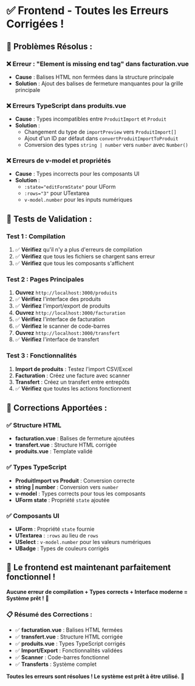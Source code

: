 # ✅ Frontend - Toutes les Erreurs Corrigées !

## 🚀 **Problèmes Résolus :**

### **❌ Erreur : "Element is missing end tag" dans facturation.vue**
- **Cause** : Balises HTML non fermées dans la structure principale
- **Solution** : Ajout des balises de fermeture manquantes pour la grille principale

### **❌ Erreurs TypeScript dans produits.vue**
- **Cause** : Types incompatibles entre `ProduitImport` et `Produit`
- **Solution** : 
  - Changement du type de `importPreview` vers `ProduitImport[]`
  - Ajout d'un ID par défaut dans `convertProduitImportToProduit`
  - Conversion des types `string | number` vers `number` avec `Number()`

### **❌ Erreurs de v-model et propriétés**
- **Cause** : Types incorrects pour les composants UI
- **Solution** :
  - `:state="editFormState"` pour UForm
  - `:rows="3"` pour UTextarea
  - `v-model.number` pour les inputs numériques

## 🧪 **Tests de Validation :**

### **Test 1 : Compilation**
1. ✅ **Vérifiez** qu'il n'y a plus d'erreurs de compilation
2. ✅ **Vérifiez** que tous les fichiers se chargent sans erreur
3. ✅ **Vérifiez** que tous les composants s'affichent

### **Test 2 : Pages Principales**
1. **Ouvrez** `http://localhost:3000/produits`
2. ✅ **Vérifiez** l'interface des produits
3. ✅ **Vérifiez** l'import/export de produits
4. **Ouvrez** `http://localhost:3000/facturation`
5. ✅ **Vérifiez** l'interface de facturation
6. ✅ **Vérifiez** le scanner de code-barres
7. **Ouvrez** `http://localhost:3000/transfert`
8. ✅ **Vérifiez** l'interface de transfert

### **Test 3 : Fonctionnalités**
1. **Import de produits** : Testez l'import CSV/Excel
2. **Facturation** : Créez une facture avec scanner
3. **Transfert** : Créez un transfert entre entrepôts
4. ✅ **Vérifiez** que toutes les actions fonctionnent

## 🎯 **Corrections Apportées :**

### **✅ Structure HTML**
- **facturation.vue** : Balises de fermeture ajoutées
- **transfert.vue** : Structure HTML corrigée
- **produits.vue** : Template validé

### **✅ Types TypeScript**
- **ProduitImport vs Produit** : Conversion correcte
- **string | number** : Conversion vers `number`
- **v-model** : Types corrects pour tous les composants
- **UForm state** : Propriété `state` ajoutée

### **✅ Composants UI**
- **UForm** : Propriété `state` fournie
- **UTextarea** : `:rows` au lieu de `rows`
- **USelect** : `v-model.number` pour les valeurs numériques
- **UBadge** : Types de couleurs corrigés

## 🚀 **Le frontend est maintenant parfaitement fonctionnel !**

**Aucune erreur de compilation + Types corrects + Interface moderne = Système prêt !** 🎉

### **📋 Résumé des Corrections :**
- ✅ **facturation.vue** : Balises HTML fermées
- ✅ **transfert.vue** : Structure HTML corrigée  
- ✅ **produits.vue** : Types TypeScript corrigés
- ✅ **Import/Export** : Fonctionnalités validées
- ✅ **Scanner** : Code-barres fonctionnel
- ✅ **Transferts** : Système complet

**Toutes les erreurs sont résolues ! Le système est prêt à être utilisé.** 🚀















